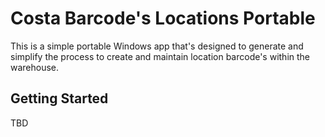 # Costa Barcode's Locations Portable

This is a simple portable Windows app that's designed to generate and simplify the process to create and maintain location barcode's within the warehouse. 

## Getting Started

TBD